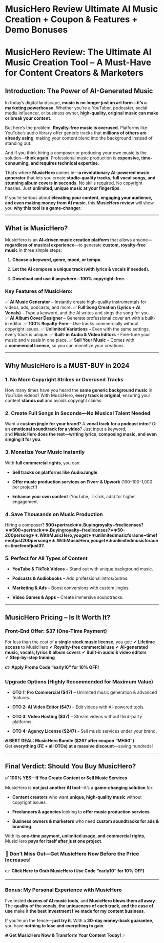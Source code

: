 # MusicHero Review Ultimate AI Music Creation + Coupon & Features + Demo Bonuses
<h1><strong>MusicHero Review: The Ultimate AI Music Creation Tool – A Must-Have for Content Creators &amp; Marketers</strong></h1>
<h2><strong>Introduction: The Power of AI-Generated Music</strong></h2>
<p class="ds-markdown-paragraph">In today’s digital landscape, <strong>music is no longer just an art form—it’s a marketing powerhouse</strong>. Whether you're a YouTuber, podcaster, social media influencer, or business owner, <strong>high-quality, original music can make or break your content</strong>.</p>
<p class="ds-markdown-paragraph">But here’s the problem: <strong>Royalty-free music is overused</strong>. Platforms like YouTube’s audio library offer generic tracks that <strong>millions of others are already using</strong>, making your content blend into the background instead of standing out.</p>
<p class="ds-markdown-paragraph">And if you think hiring a composer or producing your own music is the solution—<strong>think again</strong>. Professional music production is <strong>expensive, time-consuming, and requires technical expertise</strong>.</p>
<p class="ds-markdown-paragraph">That’s where <strong>MusicHero</strong> comes in—<strong>a revolutionary AI-powered music generator</strong> that lets you create <strong>studio-quality tracks, full vocal songs, and stunning album covers in seconds</strong>. No skills required. No copyright hassles. Just <strong>unlimited, unique music at your fingertips</strong>.</p>
<p class="ds-markdown-paragraph">If you’re serious about <strong>elevating your content, engaging your audience, and even making money from AI music</strong>, this <strong>MusicHero review</strong> will show you <strong>why this tool is a game-changer</strong>.</p>


<hr />

<h2><strong>What is MusicHero?</strong></h2>
<p class="ds-markdown-paragraph">MusicHero is an <strong>AI-driven music creation platform</strong> that allows anyone—<strong>regardless of musical experience</strong>—to generate <strong>custom, royalty-free music</strong> in three simple steps:</p>

<ol start="1">
 	<li>
<p class="ds-markdown-paragraph"><strong>Choose a keyword, genre, mood, or tempo.</strong></p>
</li>
 	<li>
<p class="ds-markdown-paragraph"><strong>Let the AI compose a unique track (with lyrics &amp; vocals if needed).</strong></p>
</li>
 	<li>
<p class="ds-markdown-paragraph"><strong>Download and use it anywhere—100% copyright-free.</strong></p>
</li>
</ol>
<h3><strong>Key Features of MusicHero:</strong></h3>
<p class="ds-markdown-paragraph">✅ <strong>AI Music Generator</strong> – Instantly create high-quality instrumentals for videos, ads, podcasts, and more.
✅ <strong>Full Song Creation (Lyrics + AI Vocals)</strong> – Type a keyword, and the AI writes and sings the song for you.
✅ <strong>AI Album Cover Designer</strong> – Generate professional cover art with a built-in editor.
✅ <strong>100% Royalty-Free</strong> – Use tracks commercially without copyright issues.
✅ <strong>Unlimited Variations</strong> – Even with the same settings, every track is unique.
✅ <strong>Built-in Audio &amp; Video Editors</strong> – Fine-tune your music and visuals in one place.
✅ <strong>Sell Your Music</strong> – Comes with a <strong>commercial license</strong>, so you can monetize your creations.</p>


<hr />

<h2><strong>Why MusicHero is a MUST-BUY in 2024</strong></h2>
<h3><strong>1. No More Copyright Strikes or Overused Tracks</strong></h3>
<p class="ds-markdown-paragraph">How many times have you heard the <strong>same generic background music</strong> in YouTube videos? With MusicHero, <strong>every track is original</strong>, ensuring your content <strong>stands out</strong> and avoids copyright claims.</p>

<h3><strong>2. Create Full Songs in Seconds—No Musical Talent Needed</strong></h3>
<p class="ds-markdown-paragraph">Want a <strong>custom jingle for your brand</strong>? A <strong>vocal track for a podcast intro</strong>? Or an <strong>emotional soundtrack for a video</strong>? Just input a keyword, and <strong>MusicHero does the rest</strong>—<strong>writing lyrics, composing music, and even singing it for you</strong>.</p>

<h3><strong>3. Monetize Your Music Instantly</strong></h3>
<p class="ds-markdown-paragraph">With <strong>full commercial rights</strong>, you can:</p>

<ul>
 	<li>
<p class="ds-markdown-paragraph"><strong>Sell tracks on platforms like AudioJungle</strong></p>
</li>
 	<li>
<p class="ds-markdown-paragraph"><strong>Offer music production services on Fiverr &amp; Upwork</strong> (<span class="katex"><span class="katex-mathml">100–</span><span class="katex-html" aria-hidden="true"><span class="base"><span class="mord">100–</span></span></span></span>1,000 per project!)</p>
</li>
 	<li>
<p class="ds-markdown-paragraph"><strong>Enhance your own content</strong> (YouTube, TikTok, ads) for higher engagement</p>
</li>
</ul>
<h3><strong>4. Save Thousands on Music Production</strong></h3>
<p class="ds-markdown-paragraph">Hiring a composer? <strong><span class="katex"><span class="katex-mathml">500+pertrack∗∗.Buyingroyalty−freelicenses?∗∗</span><span class="katex-html" aria-hidden="true"><span class="base"><span class="mord">500</span><span class="mbin">+</span></span><span class="base"><span class="mord mathnormal">p</span><span class="mord mathnormal">er</span><span class="mord mathnormal">t</span><span class="mord mathnormal">r</span><span class="mord mathnormal">a</span><span class="mord mathnormal">c</span><span class="mord mathnormal">k</span><span class="mbin">∗</span></span><span class="base"><span class="mord">∗</span><span class="mord">.</span><span class="mord mathnormal">B</span><span class="mord mathnormal">u</span><span class="mord mathnormal">y</span><span class="mord mathnormal">in</span><span class="mord mathnormal">g</span><span class="mord mathnormal">roy</span><span class="mord mathnormal">a</span><span class="mord mathnormal">lt</span><span class="mord mathnormal">y</span><span class="mbin">−</span></span><span class="base"><span class="mord mathnormal">f</span><span class="mord mathnormal">ree</span><span class="mord mathnormal">l</span><span class="mord mathnormal">i</span><span class="mord mathnormal">ce</span><span class="mord mathnormal">n</span><span class="mord mathnormal">ses</span><span class="mclose">?</span><span class="mbin">∗</span></span><span class="base"><span class="mord">∗</span></span></span></span>50–<span class="katex"><span class="katex-mathml">200persong∗∗.WithMusicHero,youget∗∗unlimitedmusicforaone−timefeeofjust</span><span class="katex-html" aria-hidden="true"><span class="base"><span class="mord">200</span><span class="mord mathnormal">p</span><span class="mord mathnormal">erso</span><span class="mord mathnormal">n</span><span class="mord mathnormal">g</span><span class="mbin">∗</span></span><span class="base"><span class="mord">∗</span><span class="mord">.</span><span class="mord mathnormal">Wi</span><span class="mord mathnormal">t</span><span class="mord mathnormal">h</span><span class="mord mathnormal">M</span><span class="mord mathnormal">u</span><span class="mord mathnormal">s</span><span class="mord mathnormal">i</span><span class="mord mathnormal">cHero</span><span class="mpunct">,</span><span class="mord mathnormal">yo</span><span class="mord mathnormal">ug</span><span class="mord mathnormal">e</span><span class="mord mathnormal">t</span><span class="mbin">∗</span></span><span class="base"><span class="mord">∗</span><span class="mord mathnormal">u</span><span class="mord mathnormal">n</span><span class="mord mathnormal">l</span><span class="mord mathnormal">imi</span><span class="mord mathnormal">t</span><span class="mord mathnormal">e</span><span class="mord mathnormal">d</span><span class="mord mathnormal">m</span><span class="mord mathnormal">u</span><span class="mord mathnormal">s</span><span class="mord mathnormal">i</span><span class="mord mathnormal">c</span><span class="mord mathnormal">f</span><span class="mord mathnormal">or</span><span class="mord mathnormal">a</span><span class="mord mathnormal">o</span><span class="mord mathnormal">n</span><span class="mord mathnormal">e</span><span class="mbin">−</span></span><span class="base"><span class="mord mathnormal">t</span><span class="mord mathnormal">im</span><span class="mord mathnormal">e</span><span class="mord mathnormal">f</span><span class="mord mathnormal">eeo</span><span class="mord mathnormal">f</span><span class="mord mathnormal">j</span><span class="mord mathnormal">u</span><span class="mord mathnormal">s</span><span class="mord mathnormal">t</span></span></span></span>37</strong>.</p>

<h3><strong>5. Perfect for All Types of Content</strong></h3>
<ul>
 	<li>
<p class="ds-markdown-paragraph"><strong>YouTube &amp; TikTok Videos</strong> – Stand out with unique background music.</p>
</li>
 	<li>
<p class="ds-markdown-paragraph"><strong>Podcasts &amp; Audiobooks</strong> – Add professional intros/outros.</p>
</li>
 	<li>
<p class="ds-markdown-paragraph"><strong>Marketing &amp; Ads</strong> – Boost conversions with custom jingles.</p>
</li>
 	<li>
<p class="ds-markdown-paragraph"><strong>Video Games &amp; Apps</strong> – Create immersive soundtracks.</p>
</li>
</ul>

<hr />

<h2><strong>MusicHero Pricing – Is It Worth It?</strong></h2>
<h3><strong>Front-End Offer: $37 (One-Time Payment)</strong></h3>
<p class="ds-markdown-paragraph">For less than the cost of <strong>a single stock music license</strong>, you get:
✔ <strong>Lifetime access</strong> to MusicHero
✔ <strong>Royalty-free commercial use</strong>
✔ <strong>AI-generated music, vocals, lyrics &amp; album covers</strong>
✔ <strong>Built-in audio &amp; video editors</strong>
✔ <strong>Step-by-step training</strong></p>
<p class="ds-markdown-paragraph"><strong>👉 Apply Promo Code “early10” for 10% OFF!</strong></p>

<h3><strong>Upgrade Options (Highly Recommended for Maximum Value)</strong></h3>
<ul>
 	<li>
<p class="ds-markdown-paragraph"><strong>OTO 1: Pro Commercial ($47)</strong> – Unlimited music generation &amp; advanced features.</p>
</li>
 	<li>
<p class="ds-markdown-paragraph"><strong>OTO 2: AI Video Editor ($47)</strong> – Edit videos with AI-powered tools.</p>
</li>
 	<li>
<p class="ds-markdown-paragraph"><strong>OTO 3: Video Hosting ($37)</strong> – Stream videos without third-party platforms.</p>
</li>
 	<li>
<p class="ds-markdown-paragraph"><strong>OTO 4: Agency License ($247)</strong> – Sell music services under your brand.</p>
</li>
</ul>
<p class="ds-markdown-paragraph"><strong>🔥 BEST DEAL: MusicHero Bundle ($267 after coupon “MH50”)</strong>
Get <strong>everything (FE + all OTOs) at a massive discount</strong>—saving hundreds!</p>


<hr />

<h2><strong>Final Verdict: Should You Buy MusicHero?</strong></h2>
<p class="ds-markdown-paragraph"><strong>✅ 100% YES—If You Create Content or Sell Music Services</strong></p>
<p class="ds-markdown-paragraph">MusicHero is <strong>not just another AI tool</strong>—it’s a <strong>game-changing solution</strong> for:</p>

<ul>
 	<li>
<p class="ds-markdown-paragraph"><strong>Content creators</strong> who want <strong>unique, high-quality music</strong> without copyright issues.</p>
</li>
 	<li>
<p class="ds-markdown-paragraph"><strong>Freelancers &amp; agencies</strong> looking to <strong>offer music production services</strong>.</p>
</li>
 	<li>
<p class="ds-markdown-paragraph"><strong>Business owners &amp; marketers</strong> who need <strong>custom soundtracks for ads &amp; branding</strong>.</p>
</li>
</ul>
<p class="ds-markdown-paragraph">With its <strong>one-time payment, unlimited usage, and commercial rights</strong>, MusicHero <strong>pays for itself after just one project</strong>.</p>

<h3><strong>🚀 Don’t Miss Out—Get MusicHero Now Before the Price Increases!</strong></h3>
<p class="ds-markdown-paragraph">👉 <strong>Click Here to Grab MusicHero (Use Code “early10” for 10% OFF)</strong></p>


<hr />

<h3><strong>Bonus: My Personal Experience with MusicHero</strong></h3>
<p class="ds-markdown-paragraph">I’ve tested <strong>dozens of AI music tools</strong>, and <strong>MusicHero blows them all away</strong>. The <strong>quality of the vocals, the uniqueness of each track, and the ease of use</strong> make it <strong>the best investment I’ve made for my content business</strong>.</p>
<p class="ds-markdown-paragraph">If you’re on the fence—<strong>just try it</strong>. With a <strong>30-day money-back guarantee</strong>, you have <strong>nothing to lose and everything to gain</strong>.</p>
<p class="ds-markdown-paragraph"><strong>🔥 Get MusicHero Now &amp; Transform Your Content Today!</strong> 🎶</p>
